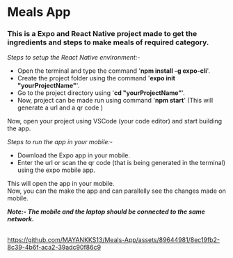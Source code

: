 # Meals App

### This is a Expo and React Native project made to get the ingredients and steps to make meals of required category. <br>



_Steps to setup the React Native environment:-_
- Open the terminal and type the command '**npm install -g expo-cli**'.
- Create the project folder using the command '**expo init "yourProjectName"**'.
- Go to the project directory using '**cd "yourProjectName"**'.
- Now, project can be made run using command '**npm start**' (This will generate a url and a qr code )<br>

Now, open your project using VSCode (your code editor) and start building the app.
 <br>

 _Steps to run the app in your mobile:-_
- Download the Expo app in your mobile.
- Enter the url or scan the qr code (that is being generated in the terminal) using the expo mobile app. <br>

This will open the app in your mobile.<br>
Now, you can the make the app and can parallelly see the changes made on mobile.

***Note:- The mobile and the laptop should be connected to the same network.*** <br>
<br>

https://github.com/MAYANKKS13/Meals-App/assets/89644981/8ec19fb2-8c39-4b6f-aca2-39adc90f86c9

